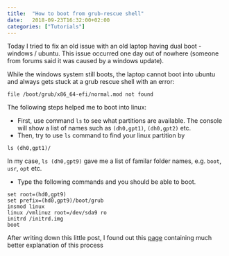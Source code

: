 ```yaml
---
title:  "How to boot from grub-rescue shell"
date:   2018-09-23T16:32:00+02:00
categories: ["Tutorials"]
---
```


Today I tried to fix an old issue with an old laptop having dual boot - windows / ubuntu. This issue occurred one day out of nowhere (someone from forums said it was caused by a windows update).

While the windows system still boots, the laptop cannot boot into ubuntu and always gets stuck at a grub rescue shell with an error:
```
file /boot/grub/x86_64-efi/normal.mod not found
```

The following steps helped me to boot into linux:

* First, use command `ls` to see what partitions are available. The console will show a list of names such as `(dh0,gpt1)`, `(dh0,gpt2)` etc.
* Then, try to use `ls` command to find your linux partition by
```
ls (dh0,gpt1)/
```
In my case, `ls (dh0,gpt9)` gave me a list of familar folder names, e.g. `boot`, `usr`, `opt` etc.

* Type the following commands and you should be able to boot.
```
set root=(hd0,gpt9)
set prefix=(hd0,gpt9)/boot/grub
insmod linux
linux /vmlinuz root=/dev/sda9 ro
initrd /initrd.img
boot
```

After writing down this little post, I found out this [page](https://www.linux.com/learn/how-rescue-non-booting-grub-2-linux%20%20) containing much better explanation of this process
